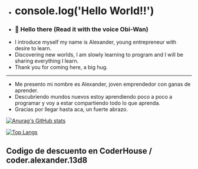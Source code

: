 - # console.log('Hello World!!')
- ### 👋 Hello there (Read it with the voice Obi-Wan)
- I introduce myself my name is Alexander, young entrepreneur with desire to learn.
- Discovering new worlds, I am slowly learning to program and I will be sharing everything I learn.
- Thank you for coming here, a big hug.
- ------------------------------------------------------
- Me presento mi nombre es Alexander, joven emprendedor con ganas de aprender. 
- Descubriendo mundos nuevos estoy aprendiendo poco a poco a programar y voy a estar compartiendo todo lo que aprenda.
- Gracias por llegar hasta aca, un fuerte abrazo.

[![Anurag's GitHub stats](https://github-readme-stats.vercel.app/api?username=AlexanderSDF&show_icons=true&theme=dracula)](https://github.com/anuraghazra&show_icons=true&theme=radical)

[![Top Langs](https://github-readme-stats.vercel.app/api/top-langs/?username=AlexanderSDF&theme=dracula&layout=compact)](https://github.com/anuraghazra/github-readme-stats)
## Codigo de descuento en CoderHouse / coder.alexander.13d8
